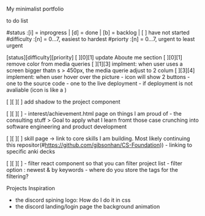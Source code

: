 My minimalist portfolio


to do list

#status     :[i] = inprogress | [d] = done | [b] = backlog | [ ] have not started
#difficulty :[n] = 0...7, easiest to hardest
#priorty    :[n] = 0...7, urgent to least urgent

[status][difficulty][priority]
[ ][0][1] update Aboute me section
[ ][0][1] remove color from media queries
[ ][1][3] implment: when user uses a screen bigger thatn  s > 450px, the media querie adjust to 2 colum
[ ][3][4] implement: when user hover over the picture
            - icon will show 2 buttons
                - one to the source code
                - one to the live deployment
                    - if deployment is not avaliable (icon is like a )


[ ][ ][ ] add shadow to the project component


[ ][ ][ ] - interest/achievement.html page on things I am proud of 
            -  the consulting stuff > Goal to apply what I learn fromt those case crunching into software engineering and product development

[ ][ ][ ] skill page -> link to core skills I am building. Most likely continuing this repositor(#https://github.com/gibsonhan/CS-Foundation))
        - linking to specific anki decks

[ ][ ][ ] - filter react component so that you can filter project list
            - filter option : newest & by keywords
            - where do you store the tags for the filtering?



Projects Inspiration
 - the discord spining logo: How do I do it in css
 - the discord landing/login page the background animation


